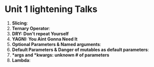 # Unit 1 lightening Talks
1. **Slicing**:
2. **Ternary Operator**:
3. **DRY: Don't repeat Yourself**
4. **YAGNI: You Aint Gonna Need It**
5. **Optional Parameters & Named arguments**:
6. **Default Parameters & Danger of mutables as default parameters**:
7. **\*args and \*kwargs: unknown # of parameters**
8. **Lambda**: